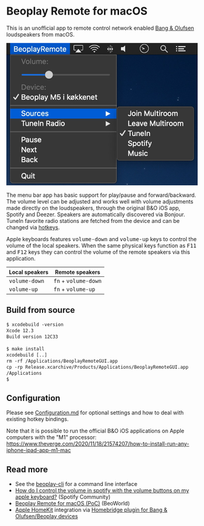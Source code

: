 # Beoplay Remote for macOS

This is an unofficial app to remote control network enabled [Bang & Olufsen](https://www.bang-olufsen.com/) loudspeakers from macOS.

![Screenshot](./screenshot.jpg)

The menu bar app has basic support for play/pause and forward/backward. The volume level can be adjusted and works well with volume adjustments made directly on the loudspeakers, through the original B&O iOS app, Spotify and Deezer. Speakers are automatically discovered via Bonjour. TuneIn favorite radio stations are fetched from the device and can be changed via [hotkeys](Configuration.md#hotkeys--keyboard-shortcuts).



Apple keyboards features <kbd>volume-down</kbd> and <kbd>volume-up</kbd> keys to control the volume of the local speakers. When the same physical keys function as <kbd>F11</kbd> and <kbd>F12</kbd> keys they can control the volume of the remote speakers via this application.

| Local speakers           | Remote speakers                        |
| ------------------------ | -------------------------------------- |
| <kbd>volume-down</kbd>   | <kbd>fn</kbd> + <kbd>volume-down</kbd> |
| <kbd>volume-up</kbd>     | <kbd>fn</kbd> + <kbd>volume-up</kbd>   |


## Build from source
```
$ xcodebuild -version
Xcode 12.3
Build version 12C33

$ make install
xcodebuild [..]
rm -rf /Applications/BeoplayRemoteGUI.app
cp -rp Release.xcarchive/Products/Applications/BeoplayRemoteGUI.app /Applications
$
```


## Configuration
Please see [Configuration.md](Configuration.md) for optional settings and how to deal with existing hotkey bindings.

Note that it is possible to run the official B&O iOS applications on Apple computers with the "M1" processor: https://www.theverge.com/2020/11/18/21574207/how-to-install-run-any-iphone-ipad-app-m1-mac


## Read more
* See the [beoplay-cli](https://github.com/tlk/beoplay-macos-remote-cli) for a command line interface
* [How do I control the volume in spotify with the volume buttons on my apple keyboard?](https://community.spotify.com/t5/Desktop-Mac/How-do-I-control-the-volume-in-spotify-with-the-volume-buttons/m-p/4726068) (Spotify Community)
* [Beoplay Remote for macOS (PoC)](https://forum.beoworld.org/forums/t/37724.aspx) (BeoWorld)
* [Apple HomeKit](https://en.wikipedia.org/wiki/HomeKit) integration via [Homebridge plugin for Bang & Olufsen/Beoplay devices](https://github.com/connectjunkie/homebridge-beoplay)
